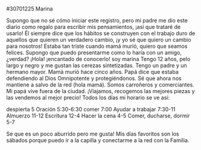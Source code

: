 #30701225 Marina
  
 Supongo que no sé cómo iniciar este registro, pero mi padre me dio este diario como regalo para escribir mis pensamientos, ¡así que trataré de usarlo!
 Él siempre dice que los hábitos se construyen con el trabajo duro de aquellos que quieren un verdadero cambio, ¡y yo sé que quiero un cambio para nosotros!  Estaba tan triste cuando mamá murió, quiero que seamos felices.
 Supongo que puedo presentarme como lo haría con un amigo, ¿verdad?
 ¡Hola!  ¡encantado de conocerlo!  soy marina  Tengo 12 años, pelo largo y negro y me gustan las cerezas sintetizadas.  Tengo un padre y un hermano mayor.  Mamá murió hace cinco años.  Papá dice que estaba defendiendo al Dios Omnipotente y protegiéndonos.  Sé que ahora nos mantiene a salvo de la red (hola mamá).  Somos carroñeros y comerciantes.  Mi papá vive fuera de la ciudad.  ¡Viajamos, recogemos las mejores piezas y las vendemos al mejor precio!
 Todos los días mi horario se ve así:
  
 despierta 5
 Oración 5:30-6:30
 comer 7:00
 Ayudar a trabajar 7:30-11
 Almuerzo 11-12
 Escritura 12-4
 Hacer la cena 4-5
 Comer, ducharse, dormir 5-7
  
 Se que es un poco aburrido pero me gusta!  Mis días favoritos son los sábados porque puedo ir a la capilla y conectarme a la red con la Familia.
